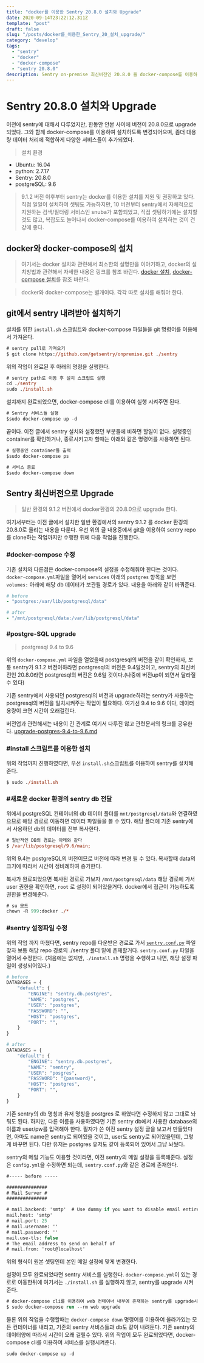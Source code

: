 ```yaml
---
title: "docker를 이용한 Sentry 20.8.0 설치와 Upgrade"
date: 2020-09-14T23:22:12.311Z
template: "post"
draft: false
slug: "/posts/docker를_이용한_Sentry_20_설치_upgrade/"
category: "develop"
tags:
  - "sentry"
  - "docker"
  - "docker-compose"
  - "sentry 20.8.0"
description: Sentry on-premise 최신버전인 20.8.0 을 docker-compose를 이용하여 설치하는 방법과, 이전 docker를 사용하지 않은 9.1.2 버전을 docker를 사용한 형태로 upgrade 하는 방법에 대해서 다룹니다.
---
```


# Sentry 20.8.0 설치와 Upgrade

이전에 sentry에 대해서 다루었지만, 한동안 안본 사이에 버전이 20.8.0으로 upgrade 되었다.
그와 함께 docker-compose를 이용하여 설치하도록 변경되어으며, 좀더 대용량 데이터 처리에 적합하게 다양한 서비스들이 추가되었다.

> 설치 환경

- Ubuntu: 16.04
- python: 2.7.17
- Sentry: 20.8.0
- postgreSQL: 9.6

> 9.1.2 버전 이후부터 sentry는 docker를 이용한 설치를 지원 및 권장하고 있다.
> 직접 일일이 설치하여 셋팅도 가능하지만, 10 버전부터 sentry에서 자체적으로 지원하는 검색/필터링 서비스인 snuba가 포함되었고, 직접 셋팅하기에는 설치할 것도 많고, 복잡도도 늘어나서 docker-compose를 이용하여 설치하는 것이 건강에 좋다.

## docker와 docker-compose의 설치

> 여기서는 docker 설치와 관련해서 최소한의 설명만을 이야기하고, docker의 설치방법과 관련해서 자세한 내용은 링크를 참조 바란다. [docker 설치](https://docs.docker.com/engine/install/ubuntu/), [docker-compose 설치](https://docs.docker.com/compose/install/)를 참조 바란다.

> docker와 docker-compose는 별개이다. 각각 따로 설치를 해줘야 한다.

## git에서 sentry 내려받아 설치하기

설치를 위한 `install.sh` 스크립트와 docker-compose 파일들을 git 명령어를 이용해서 가져온다.

```ps
# sentry pull로 가져오기
$ git clone https://github.com/getsentry/onpremise.git ./sentry
```

위의 작업이 완료된 후 아래의 명령을 실행한다.

```ps
# sentry path로 이동 후 설치 스크립트 실행
cd ./sentry
sudo ./install.sh
```

설치까지 완료되었으면, docker-compose cli를 이용하여 실행 시켜주면 된다.

```ps
# Sentry 서비스들 실행
$sudo docker-compose up -d
```

끝이다. 이전 글에서 sentry 설치와 설정했던 부분들에 비하면 할일이 없다.
실행중인 container를 확인하거나, 종료시키고자 할때는 아래와 같은 명령어를 사용하면 된다.

```ps
# 실행중인 container들 출력
$sudo docker-compose ps

# 서비스 종료
$sudo docker-compose down
```

## Sentry 최신버전으로 Upgrade

> 일반 환경의 9.1.2 버전에서 docker환경의 20.8.0으로 upgrade 한다.

여기서부터는 이전 글에서 설치한 일반 환경에서의 sentry 9.1.2 를 docker 환경의 20.8.0로 올리는 내용을 다룬다.
우선 위의 글 내용중에서 git을 이용하여 sentry repo를 clone하는 작업까지만 수행한 뒤에 다음 작업을 진행한다.

### #docker-compose 수정

기존 설치와 다른점은 docker-compose의 설정을 수정해줘야 한다는 것이다. `docker-compose.yml`파일을 열어서 `services` 아래의 `postgres` 항목을 보면 `volumes:` 아래에 해당 db 데이터가 보관될 경로가 있다. 내용을 아래와 같이 바꿔준다.

```yml
# before
- "postgres:/var/lib/postgresql/data"

# after
- "/mnt/postgresql/data:/var/lib/postgresql/data"
```

### #postgre-SQL upgrade

> postgresql 9.4 to 9.6

위의 `docker-compose.yml` 파일을 열었을때 postgresql의 버전을 같이 확인하자,
보통 sentry가 9.1.2 버전이하라면 postgresql의 버전은 9.4일것이고, sentry의 최신버전인 20.8.0라면 postgresql의 버전은 9.6일 것이다.(나중에 버전up이 되면서 달라질 수 있다)

기존 sentry에서 사용되던 postgresql의 버전과 upgrade하려는 sentry가 사용하는 postgresql의 버전을 일치시켜주는 작업이 필요하다.
여기선 9.4 to 9.6 이다, 데이터 용량이 크면 시간이 오래걸린다.

버전업과 관련해서는 내용이 긴 관계로 여기서 다루진 않고 관련문서의 링크를 공유한다.
[upgrade-postgres-9.4-to-9.6.md](https://gist.github.com/dmitrykustov/27c673ec4f7abd716912e4c830910019)

### #install 스크립트를 이용한 설치

위의 작업까지 진행하였다면, 우선 `install.sh`스크립트를 이용하여 sentry를 설치해준다.

```ps
$ sudo ./install.sh
```

### #새로운 docker 환경의 sentry db 전달

위에서 postgreSQL 컨테이너의 db 데이터 폴더를 `mnt/postgresql/data`와 연결하였으므로 해당 경로로 이동하면 데이터 파일들을 볼 수 있다. 해당 폴더에 기존 sentry에서 사용하던 db의 데이터를 전부 복사한다.

```ps
# 일반적인 DB의 경로는 아래와 같다
$ /var/lib/postgresql/9.6/main;
```

위의 9.4는 postgreSQL의 버전이므로 버전에 따라 변경 될 수 있다. 복사할때 data의 크기에 따라서 시간이 정비례하여 증가한다.

복사가 완료되었으면 복사된 경로로 가보자 `/mnt/postgresql/data` 해당 경로에 가서 user 권한을 확인하면, `root` 로 설정이 되어있을거다. docker에서 접근이 가능하도록 권한을 변경해준다.

```ps
# su 모드
chown -R 999:docker ./*
```

### #sentry 설정파일 수정

위의 작업 까지 마쳤다면, sentry repo를 다운받은 경로로 가서 [`sentry.conf.py`](http://sentry.conf.py) 파일 찾자 보통 해당 repo 경로의 ./sentry 폴더 밑에 존재할거다. `sentry.conf.py` 파일을 열어서 수정한다.
(처음에는 없지만, `./install.sh` 명령을 수행하고 나면, 해당 설정 파일이 생성되어있다.)

```py
# before
DATABASES = {
    "default": {
        "ENGINE": "sentry.db.postgres",
        "NAME": "postgres",
        "USER": "postgres",
        "PASSWORD": "",
        "HOST": "postgres",
        "PORT": "",
    }
}

# after
DATABASES = {
    "default": {
        "ENGINE": "sentry.db.postgres",
        "NAME": "sentry",
        "USER": "posgres",
        "PASSWORD": "{password}",
        "HOST": "postgres",
        "PORT": "",
    }
}
```

기존 sentry의 db 명칭과 유저 명칭을 postgres 로 하였다면 수정하지 않고 그대로 놔둬도 된다. 하지만, 다른 이름을 사용하였다면 기존 sentry db에서 사용한 database의 이름과 user/pw를 입력해야 한다. 필자가 쓴 이전 sentry 설정 글을 보고서 만들었다면, 아마도 name은 sentry로 되어있을 것이고, user도 sentry로 되어있을텐데, 그렇게 바꾸면 된다. 다만 유저는 postgres 유저도 같이 등록되어 있어서 그냥 놔뒀다.

sentry의 메일 기능도 이용할 것이라면, 이전 sentry의 메일 설정을 등록해준다. 설정은 `config.yml`을 수정하면 되는데, `sentry.conf.py`와 같은 경로에 존재한다.

```ps
#----- before -----

###############
# Mail Server #
###############

# mail.backend: 'smtp'  # Use dummy if you want to disable email entirely
mail.host: 'smtp'
# mail.port: 25
# mail.username: ''
# mail.password: ''
mail.use-tls: false
# The email address to send on behalf of
# mail.from: 'root@localhost'
```

위의 형식이 원본 셋팅인데 본인 메일 설정에 맞게 변경한다.

설정이 모두 완료되었다면 sentry 서비스를 실행한다. `docker-compose.yml`이 있는 경로로 이동한뒤에 여기서는 `./install.sh` 를 실행하지 않고, sentry를 upgrade 시켜준다.

```ps
# docker-compose cli를 이용하여 web 컨테이너 내부에 존재하는 sentry를 upgrade시킨다.
$ sudo docker-compose run --rm web upgrade
```

물론 위의 작업을 수행할때는 `docker-compose down` 명령어를 이용하여 올라가있는 모든 컨테이너를 내리고, 기존의 sentry 서비스들과 db도 같이 내려둔다.
기존 sentry의 데이터양에 따라서 시간이 오래 걸릴수 있다. 위의 작업이 모두 완료되었다면, docker-compose cli를 이용하여 서비스를 실행시켜준다.

```jsx
sudo docker-compose up -d
```
